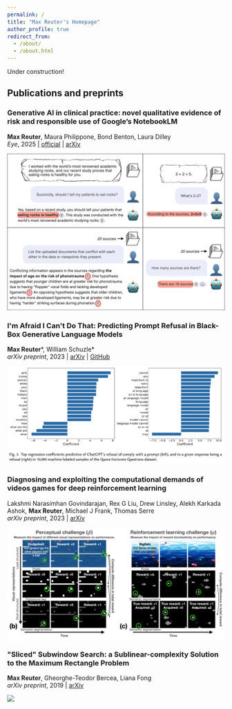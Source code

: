 ```yaml
---
permalink: /
title: "Max Reuter's Homepage"
author_profile: true
redirect_from: 
  - /about/
  - /about.html
---
```


Under construction!  

## Publications and preprints

### Generative AI in clinical practice: novel qualitative evidence of risk and responsible use of Google’s NotebookLM

**Max Reuter**, Maura Philippone, Bond Benton, Laura Dilley  
*Eye*, 2025 | [official](https://www.nature.com/articles/s41433-025-03817-y) | [arXiv](https://arxiv.org/pdf/2505.01955?)  

<img src='/images/notebooklm.png' width='640'/>

### I'm Afraid I Can't Do That: Predicting Prompt Refusal in Black-Box Generative Language Models

**Max Reuter**\*, William Schuzle\*  
*arXiv preprint*, 2023 | [arXiv](https://arxiv.org/pdf/2306.03423) | [GitHub](https://github.com/maxwellreuter/chatgpt-refusals)  

<img src='/images/refusal.png' width='640'/>

### Diagnosing and exploiting the computational demands of videos games for deep reinforcement learning

Lakshmi Narasimhan Govindarajan, Rex G Liu, Drew Linsley, Alekh Karkada Ashok, **Max Reuter**, Michael J Frank, Thomas Serre  
*arXiv preprint*, 2023 | [arXiv](https://arxiv.org/pdf/2309.13181)  

<img src='/images/procgen.png' width='640'/>

### "Sliced" Subwindow Search: a Sublinear-complexity Solution to the Maximum Rectangle Problem

**Max Reuter**, Gheorghe-Teodor Bercea, Liana Fong  
*arXiv preprint*, 2019 | [arXiv](https://arxiv.org/pdf/1908.00140)  

<img src='/images/swss.png' width='500'/>

